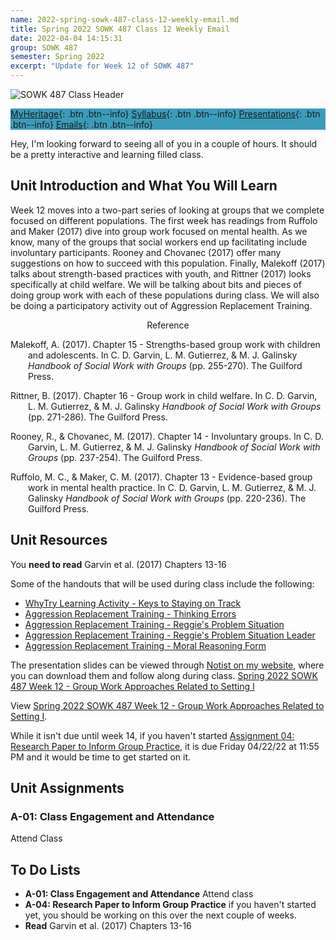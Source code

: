 ```yaml
---
name: 2022-spring-sowk-487-class-12-weekly-email.md
title: Spring 2022 SOWK 487 Class 12 Weekly Email
date: 2022-04-04 14:15:31
group: SOWK 487
semester: Spring 2022
excerpt: "Update for Week 12 of SOWK 487"
---
```


![SOWK 487 Class Header](https://jacobrcampbell.com/assets/media/2020-class-header-sowk-theories-of-practice-ii.png)

<div style="background-color: #3b9cba; width: 100%;" markdown="1">

[MyHeritage](https://myheritage.heritage.edu/ICS/Academics/SOWK/SOWK_487W/2122_SP-SOWK_487W-2/){: .btn .btn--info}
[Syllabus](https://jacobrcampbell.com/assets/media/2022-spring-sowk-487-syllabus.pdf){: .btn .btn--info}
[Presentations](https://presentations.jacobrcampbell.com){: .btn .btn--info}
[Emails](https://jacobrcampbell.com/communications/){: .btn .btn--info}

</div>

Hey, I'm looking forward to seeing all of you in a couple of hours. It should be a pretty interactive and learning filled class.

## Unit Introduction and What You Will Learn

Week 12 moves into a two-part series of looking at groups that we complete focused on different populations. The first week has readings from Ruffolo and Maker (2017) dive into group work focused on mental health. As we know, many of the groups that social workers end up facilitating include involuntary participants. Rooney and Chovanec (2017) offer many suggestions on how to succeed with this population. Finally, Malekoff (2017) talks about strength-based practices with youth, and Rittner (2017) looks specifically at child welfare. We will be talking about bits and pieces of doing group work with each of these populations during class. We will also be doing a participatory activity out of Aggression Replacement Training.

<div style="text-align: center" markdown="1">
Reference
</div>
<div style="margin: 0 0 0 2em; text-indent: -2em;" markdown="1">

Malekoff, A. (2017). Chapter 15 - Strengths-based group work with children and adolescents. In C. D. Garvin, L. M. Gutierrez, & M. J. Galinsky _Handbook of Social Work with Groups_ (pp. 255-270). The Guilford Press. 

Rittner, B. (2017). Chapter 16 - Group work in child welfare. In C. D. Garvin, L. M. Gutierrez, & M. J. Galinsky _Handbook of Social Work with Groups_ (pp. 271-286). The Guilford Press. 

Rooney, R., & Chovanec, M. (2017). Chapter 14 - Involuntary groups. In C. D. Garvin, L. M. Gutierrez, & M. J. Galinsky _Handbook of Social Work with Groups_ (pp. 237-254). The Guilford Press. 

Ruffolo, M. C., & Maker, C. M. (2017). Chapter 13 - Evidence-based group work in mental health practice. In C. D. Garvin, L. M. Gutierrez, & M. J. Galinsky _Handbook of Social Work with Groups_ (pp. 220-236). The Guilford Press. 

</div>

## Unit Resources

You **need to read** Garvin et al. (2017) Chapters 13-16

Some of the handouts that will be used during class include the following:

- [WhyTry Learning Activity - Keys to Staying on Track](https://myheritage.heritage.edu/ICS/Portlets/ICS/Handoutportlet/viewhandler.ashx?handout_id=b4588960-2a96-410a-b1af-74bd321b810f)
- [Aggression Replacement Training - Thinking Errors](https://myheritage.heritage.edu/ICS/Portlets/ICS/Handoutportlet/viewhandler.ashx?handout_id=7fd82331-7752-4bf7-b955-da9d8c7992d0)
- [Aggression Replacement Training - Reggie's Problem Situation](https://myheritage.heritage.edu/ICS/Portlets/ICS/Handoutportlet/viewhandler.ashx?handout_id=c5aed03d-dca6-42a3-8200-4218ef373cc6)
- [Aggression Replacement Training - Reggie's Problem Situation Leader](https://myheritage.heritage.edu/ICS/Portlets/ICS/Handoutportlet/viewhandler.ashx?handout_id=201d2a61-ddab-4537-887b-81b555c9ebb9)
- [Aggression Replacement Training - Moral Reasoning Form](https://myheritage.heritage.edu/ICS/Portlets/ICS/Handoutportlet/viewhandler.ashx?handout_id=9be01889-ed85-4dfd-8096-57f0ac879185)


The presentation slides can be viewed through [Notist on my website](https://presentations.jacobrcampbell.com), where you can download them and follow along during class. [Spring 2022 SOWK 487 Week 12 - Group Work Approaches Related to Setting I](https://presentations.jacobrcampbell.com/dUaGrg)

<p data-notist="campjacob/dUaGrg">View <a href="https://presentations.jacobrcampbell.com/dUaGrg">Spring 2022 SOWK 487 Week 12 - Group Work Approaches Related to Setting I</a>.</p><script async src="https://on.notist.cloud/embed/002.js"></script>

While it isn't due until week 14, if you haven't started [Assignment 04: Research Paper to Inform Group Practice](https://myheritage.heritage.edu/ICS/Portlets/ICS/Handoutportlet/viewhandler.ashx?handout_id=fb2cee3c-468b-4034-9b51-633eb28756bb), it is due Friday 04/22/22 at 11:55 PM and it would be time to get started on it.

## Unit Assignments

### A-01: Class Engagement and Attendance

Attend Class


## To Do Lists

- **A-01: Class Engagement and Attendance** Attend class
- **A-04: Research Paper to Inform Group Practice** if you haven't started yet, you should be working on this over the next couple of weeks.
- **Read** Garvin et al. (2017) Chapters 13-16
